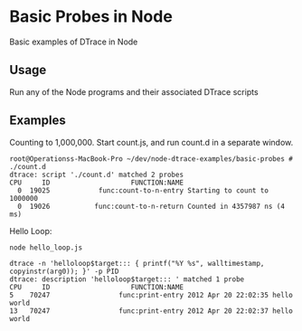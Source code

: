 Basic Probes in Node
=====================

Basic examples of DTrace in Node

Usage
-----

Run any of the Node programs and their associated DTrace scripts

Examples
--------

Counting to 1,000,000.  Start count.js, and run count.d in a separate window.

    root@Operationss-MacBook-Pro ~/dev/node-dtrace-examples/basic-probes #  ./count.d
    dtrace: script './count.d' matched 2 probes
    CPU     ID                    FUNCTION:NAME
      0  19025            func:count-to-n-entry Starting to count to 1000000
      0  19026           func:count-to-n-return Counted in 4357987 ns (4 ms)

Hello Loop:

	node hello_loop.js

	dtrace -n 'helloloop$target::: { printf("%Y %s", walltimestamp, copyinstr(arg0)); }' -p PID 
	dtrace: description 'helloloop$target::: ' matched 1 probe
	CPU     ID                    FUNCTION:NAME
  	5    70247                 func:print-entry 2012 Apr 20 22:02:35 hello world
 	13   70247                 func:print-entry 2012 Apr 20 22:02:37 hello world
